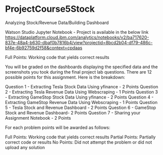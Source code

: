 # ProjectCourse5Stock
Analyzing Stock/Revenue Data/Building Dashboard

Watson Studio Jupyter Notebook - Project is available in the below link
<a id='Project for Peer Review'>https://dataplatform.cloud.ibm.com/analytics/notebooks/v2/ba717620-837e-48a4-b630-dbaf0b7816b4/view?projectid=8bcd2b04-df79-486c-bf4e-6b92759d2f58&context=cpdaas</a>
 
Full Points: Working code that yields correct results

You will be graded on the dashboards displaying the specified data and the screenshots you took during the final project lab questions. There are 12 possible points for this assignment. Here is the breakdown:

Question 1 - Extracting Tesla Stock Data Using yfinance - 2 Points
Question 2 - Extracting Tesla Revenue Data Using Webscraping - 1 Points
Question 3 - Extracting GameStop Stock Data Using yfinance - 2 Points
Question 4 - Extracting GameStop Revenue Data Using Webscraping - 1 Points
Question 5 - Tesla Stock and Revenue Dashboard - 2 Points
Question 6 - GameStop Stock and Revenue Dashboard- 2 Points
Question 7 - Sharing your Assignment Notebook - 2 Points

For each problem points will be awarded as follows:

Full Points: Working code that yields correct results
Partial Points: Partially correct code or results
No Points: Did not attempt the problem or did not upload any solution
